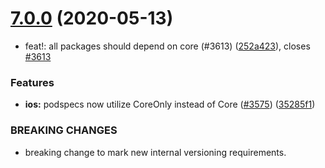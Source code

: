 # [7.0.0](https://github.com/invertase/react-native-firebase/tree/master/packages/storage/compare/@react-native-firebase/storage@7.0.0...@react-native-firebase/storage@7.0.0) (2020-05-13)


* feat!: all packages should depend on core (#3613) ([252a423](https://github.com/invertase/react-native-firebase/tree/master/packages/storage/commit/252a4239e98a0f2a55c4afcd2d82e4d5f97e65e9)), closes [#3613](https://github.com/invertase/react-native-firebase/tree/master/packages/storage/issues/3613)


### Features

* **ios:** podspecs now utilize CoreOnly instead of Core ([#3575](https://github.com/invertase/react-native-firebase/tree/master/packages/storage/issues/3575)) ([35285f1](https://github.com/invertase/react-native-firebase/tree/master/packages/storage/commit/35285f1655b16d05e6630fc556f95cccfb707ee4))


### BREAKING CHANGES

* breaking change to mark new internal versioning requirements.



